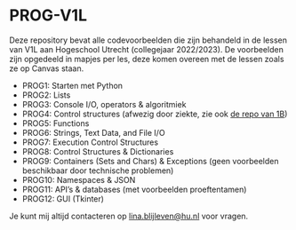 # PROG-V1L
Deze repository bevat alle codevoorbeelden die zijn behandeld in de lessen van V1L aan Hogeschool Utrecht (collegejaar 2022/2023). De voorbeelden zijn opgedeeld in mapjes per les, deze komen overeen met de lessen zoals ze op Canvas staan.

* PROG1: Starten met Python
* PROG2: Lists
* PROG3: Console I/O, operators & algoritmiek
* PROG4: Control structures (afwezig door ziekte, zie ook [de repo van 1B](https://github.com/LinaBlijlevenHU/PROG-V1B))
* PROG5: Functions
* PROG6: Strings, Text Data, and File I/O
* PROG7: Execution Control Structures
* PROG8: Control Structures & Dictionaries
* PROG9: Containers (Sets and Chars) & Exceptions (geen voorbeelden beschikbaar door technische problemen)
* PROG10: Namespaces & JSON
* PROG11: API’s & databases (met voorbeelden proeftentamen)
* PROG12: GUI (Tkinter)

Je kunt mij altijd contacteren op lina.blijleven@hu.nl voor vragen.
